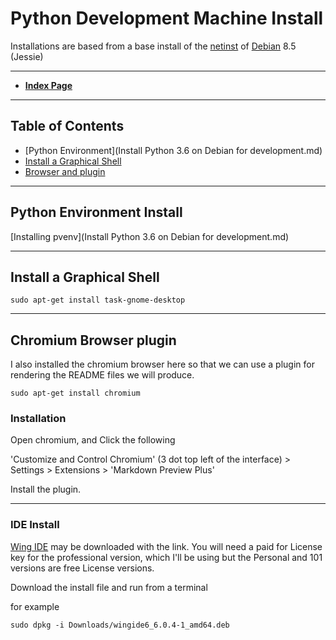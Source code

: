 # Python Development Machine Install

Installations are based from a base install of the [netinst](https://www.debian.org/releases/stable/debian-installer/) of [Debian](https://www.debian.org/) 8.5 (Jessie)

----

* **[Index Page](README.md)**

----

## Table of Contents

* [Python Environment](Install Python 3.6 on Debian for development.md)
* [Install a Graphical Shell](DevelopmentMachineInstall.md#InstallaGraphicalShell)
* [Browser and plugin](DevelopmentMachineInstall.md#chromiumbrowserplugin)



----

## Python Environment Install
[Installing pvenv](Install Python 3.6 on Debian for development.md)

----

## Install a Graphical Shell

  `sudo apt-get install task-gnome-desktop`


----

## Chromium Browser plugin

I also installed the chromium browser here so that we can use a plugin for rendering the README files we will produce.

  `sudo apt-get install chromium`

### Installation

Open chromium, and Click the following

'Customize and Control Chromium' (3 dot top left of the interface) > Settings > Extensions > 'Markdown Preview Plus'

Install the plugin.

----

### IDE Install

[Wing IDE](http://www.wingware.com/) may be downloaded with the link.
You will need a paid for License key for the professional version, which I'll be using but the Personal and 101 versions are free License versions.

Download the install file and run from a terminal

for example

 `sudo dpkg -i Downloads/wingide6_6.0.4-1_amd64.deb`




